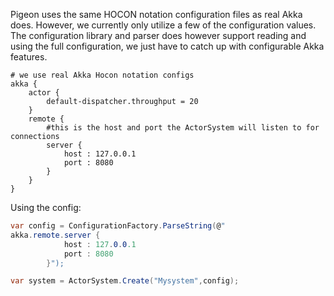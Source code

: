 Pigeon uses the same HOCON notation configuration files as real Akka does.
However, we currently only utilize a few of the configuration values.
The configuration library and parser does however support reading and using the full configuration, we just have to catch up with configurable Akka features.

    # we use real Akka Hocon notation configs
    akka {
        actor {
            default-dispatcher.throughput = 20
        }
        remote {
            #this is the host and port the ActorSystem will listen to for connections
            server {
                host : 127.0.0.1
                port : 8080
            }
        }
    }

Using the config:
```csharp
var config = ConfigurationFactory.ParseString(@"
akka.remote.server {
            host : 127.0.0.1
            port : 8080
        }");

var system = ActorSystem.Create("Mysystem",config);
```
